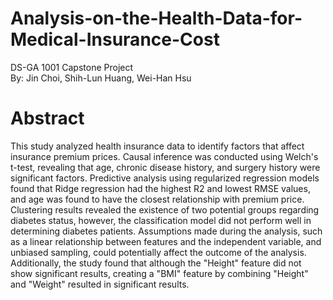 # Analysis-on-the-Health-Data-for-Medical-Insurance-Cost
DS-GA 1001 Capstone Project  
By: Jin Choi, Shih-Lun Huang, Wei-Han Hsu

# Abstract
This study analyzed health insurance data to identify factors that affect insurance premium prices. Causal inference was conducted using Welch's t-test, revealing that age, chronic disease history, and surgery history were significant factors. Predictive analysis using regularized regression models found that Ridge regression had the highest R2 and lowest RMSE values, and age was found to have the closest relationship with premium price. Clustering results revealed the existence of two potential groups regarding diabetes status, however, the classification model did not perform well in determining diabetes patients. Assumptions made during the analysis, such as a linear relationship between features and the independent variable, and unbiased sampling, could potentially affect the outcome of the analysis. Additionally, the study found that although the "Height" feature did not show significant results, creating a "BMI" feature by combining "Height" and "Weight" resulted in significant results.
